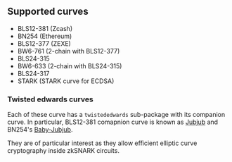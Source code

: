## Supported curves

* BLS12-381 (Zcash)
* BN254 (Ethereum)
* BLS12-377 (ZEXE)
* BW6-761 (2-chain with BLS12-377)
* BLS24-315
* BW6-633 (2-chain with BLS24-315)
* BLS24-317
* STARK (STARK curve for ECDSA)

### Twisted edwards curves

Each of these curve has a `twistededwards` sub-package with its companion curve. In particular, BLS12-381 comapnion curve is known as [Jubjub](https://z.cash/technology/jubjub/) and BN254's [Baby-Jubjub](https://iden3-docs.readthedocs.io/en/latest/_downloads/33717d75ab84e11313cc0d8a090b636f/Baby-Jubjub.pdf).

They are of particular interest as they allow efficient elliptic curve cryptography inside zkSNARK circuits.
